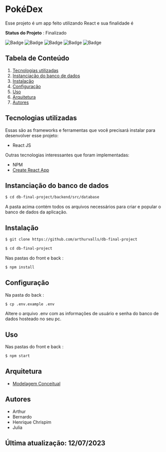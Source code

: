 # PokéDex

Esse projeto é um app feito utilizando React e sua finalidade é 
 
**Status do Projeto** : Finalizado

![Badge](https://img.shields.io/badge/HTML5-E34F26?style=for-the-badge&logo=html5&logoColor=white)
![Badge](https://img.shields.io/badge/CSS3-1572B6?style=for-the-badge&logo=css3&logoColor=white)
![Badge](https://img.shields.io/badge/React-20232A?style=for-the-badge&logo=react&logoColor=61DAFB)
![Badge](https://img.shields.io/badge/TypeScript-007ACC?style=for-the-badge&logo=typescript&logoColor=white)
![Badge](https://img.shields.io/badge/Postman-FF6C37?style=for-the-badge&logo=Postman&logoColor=white)

 
## Tabela de Conteúdo

 1. [Tecnologias utilizadas](#tecnologias-utilizadas)
 2. [Instanciação do banco de dados](#instanciacao-do-banco-de-dados)
 3. [Instalação](#instalação)
 4. [Configuração](#configuração)
 5. [Uso](#uso)
 6. [Arquitetura](#arquitetura)
 7. [Autores](#autores)
 
## Tecnologias utilizadas

Essas são as frameworks e ferramentas que você precisará instalar para desenvolver esse projeto:

 - React JS

Outras tecnologias interessantes que foram implementadas:
 - NPM
 - [Create React App](https://github.com/facebook/create-react-app)
 
## Instanciação do banco de dados

``` bash
$ cd db-final-project/backend/src/database
```

A pasta acima contém todos os arquivos necessários para criar e popular o banco de dados da aplicação.


## Instalação

``` bash
$ git clone https://github.com/arthurvalls/db-final-project
```

``` bash
$ cd db-final-project 
```

Nas pastas do front e back :

``` bash
$ npm install
```

## Configuração

Na pasta do back :

``` bash
$ cp .env.example .env
```

Altere o arquivo .env com as informações de usuário e senha do banco de dados hosteado no seu pc.
 
## Uso

Nas pastas do front e back :

``` bash
$ npm start
```

## Arquitetura

- [Modelagem Conceitual]()

## Autores

* Arthur
* Bernardo
* Henrique Chrispim
* Julia
 
## Última atualização: 12/07/2023

